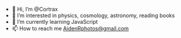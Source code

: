 - 👋 Hi, I’m @Cortrax
- 👀 I’m interested in physics, cosmology, astronomy, reading books
- 🌱 I’m currently learning JavaScript
- 📫 How to reach me AidenRphotos@gmail.com

<!---
Cortrax/Cortrax is a ✨ special ✨ repository because its `README.md` (this file) appears on your GitHub profile.
You can click the Preview link to take a look at your changes.
--->
